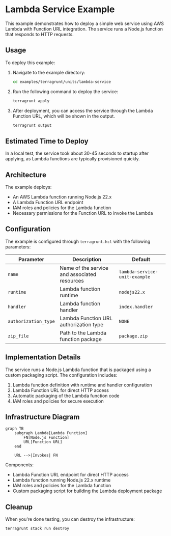 # Lambda Service Example

This example demonstrates how to deploy a simple web service using AWS Lambda with Function URL integration. The service runs a Node.js function that responds to HTTP requests.

## Usage

To deploy this example:

1. Navigate to the example directory:

   ```bash
   cd examples/terragrunt/units/lambda-service
   ```

2. Run the following command to deploy the service:

   ```bash
   terragrunt apply
   ```

3. After deployment, you can access the service through the Lambda Function URL, which will be shown in the output.

   ```bash
   terragrunt output
   ```

## Estimated Time to Deploy

In a local test, the service took about 30-45 seconds to startup after applying, as Lambda functions are typically provisioned quickly.

## Architecture

The example deploys:

- An AWS Lambda function running Node.js 22.x
- A Lambda Function URL endpoint
- IAM roles and policies for the Lambda function
- Necessary permissions for the Function URL to invoke the Lambda

## Configuration

The example is configured through `terragrunt.hcl` with the following parameters:

| Parameter            | Description                                  | Default                       |
|----------------------|----------------------------------------------|-------------------------------|
| `name`               | Name of the service and associated resources | `lambda-service-unit-example` |
| `runtime`            | Lambda function runtime                      | `nodejs22.x`                  |
| `handler`            | Lambda function handler                      | `index.handler`               |
| `authorization_type` | Lambda Function URL authorization type       | `NONE`                        |
| `zip_file`           | Path to the Lambda function package          | `package.zip`                 |

## Implementation Details

The service runs a Node.js Lambda function that is packaged using a custom packaging script. The configuration includes:

1. Lambda function definition with runtime and handler configuration
2. Lambda Function URL for direct HTTP access
3. Automatic packaging of the Lambda function code
4. IAM roles and policies for secure execution

## Infrastructure Diagram

```mermaid
graph TB
    subgraph Lambda[Lambda Function]
        FN[Node.js Function]
        URL[Function URL]
    end

    URL -->|Invokes| FN
```

Components:

- Lambda Function URL endpoint for direct HTTP access
- Lambda function running Node.js 22.x runtime
- IAM roles and policies for the Lambda function
- Custom packaging script for building the Lambda deployment package

## Cleanup

When you're done testing, you can destroy the infrastructure:

```bash
terragrunt stack run destroy
```
